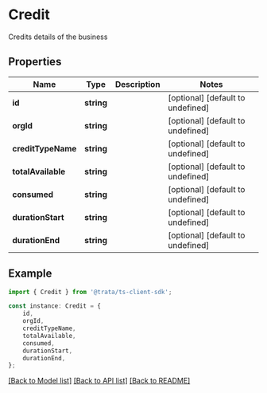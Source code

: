 # Credit

Credits details of the business

## Properties

Name | Type | Description | Notes
------------ | ------------- | ------------- | -------------
**id** | **string** |  | [optional] [default to undefined]
**orgId** | **string** |  | [optional] [default to undefined]
**creditTypeName** | **string** |  | [optional] [default to undefined]
**totalAvailable** | **string** |  | [optional] [default to undefined]
**consumed** | **string** |  | [optional] [default to undefined]
**durationStart** | **string** |  | [optional] [default to undefined]
**durationEnd** | **string** |  | [optional] [default to undefined]

## Example

```typescript
import { Credit } from '@trata/ts-client-sdk';

const instance: Credit = {
    id,
    orgId,
    creditTypeName,
    totalAvailable,
    consumed,
    durationStart,
    durationEnd,
};
```

[[Back to Model list]](../README.md#documentation-for-models) [[Back to API list]](../README.md#documentation-for-api-endpoints) [[Back to README]](../README.md)
